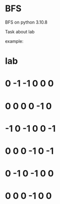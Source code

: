 # BFS
BFS on python 3.10.8

Task about lab

example:
# lab
# 0 -1 -1 0 0 0
# 0 0 0 0 -1 0
# -1 0 -1 0 0 -1
# 0 0 0 -1 0 -1
# 0 -1 0 -1 0 0
# 0 0 0 -1 0 0
